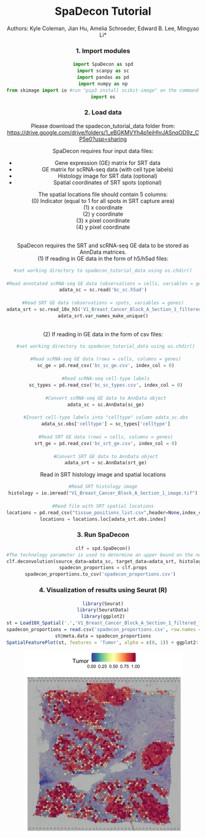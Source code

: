 <h1><center>SpaDecon Tutorial</center></h1>


<center>Authors: Kyle Coleman, Jian Hu, Amelia Schroeder, Edward B. Lee, Mingyao Li*  
  
       
### 1. Import modules


```python
import SpaDecon as spd
import scanpy as sc
import pandas as pd
import numpy as np
from skimage import io #run "pip3 install scikit-image" on the command line if skimage is not already installed
import os
```

### 2. Load data
Please download the spadecon_tutorial_data folder from: https://drive.google.com/drive/folders/1_eBGKMVYh4p1eiHhrJASnqOD9z_CP5e0?usp=sharing

SpaDecon requires four input data files:  
- Gene expression (GE) matrix for SRT data 
- GE matrix for scRNA-seq data (with cell type labels)
- Histology image for SRT data (optional)
- Spatial coordinates of SRT spots (optional)

The spatial locations file should contain 5 columns:  
  (0) Indicator (equal to 1 for all spots in SRT capture area)   
  (1) x coordinate  
  (2) y coordinate  
  (3) x pixel coordinate  
  (4) y pixel coordinate
  
<br>
SpaDecon requires the SRT and scRNA-seq GE data to be stored as AnnData matrices.  

<br>
(1) If reading in GE data in the form of h5/h5ad files:

```python
#set working directory to spadecon_tutorial_data using os.chdir()
  
#Read annotated scRNA-seq GE data (observations = cells, variables = genes, cell types in adata_sc.obs.celltype)
adata_sc = sc.read('bc_sc.h5ad')

#Read SRT GE data (observations = spots, variables = genes)
adata_srt = sc.read_10x_h5('V1_Breast_Cancer_Block_A_Section_1_filtered_feature_bc_matrix.h5')
adata_srt.var_names_make_unique()
  
```
  
(2) If reading in GE data in the form of csv files:
```python
  #set working directory to spadecon_tutorial_data using os.chdir()
  
  #Read scRNA-seq GE data (rows = cells, columns = genes)
  sc_ge = pd.read_csv('bc_sc_ge.csv', index_col = 0)
  
  #Read scRNA-seq cell-type labels
  sc_types = pd.read_csv('bc_sc_types.csv', index_col = 0)
  
  #Convert scRNA-seq GE data to AnnData object
  adata_sc = sc.AnnData(sc_ge)
  
  #Insert cell-type labels into "celltype" column adata_sc.obs
  adata_sc.obs['celltype'] = sc_types['celltype']
  
  #Read SRT GE data (rows = cells, columns = genes)
  srt_ge = pd.read_csv('bc_srt_ge.csv', index_col = 0)
  
  #Convert SRT GE data to AnnData object
  adata_srt = sc.AnnData(srt_ge)
```  
  
  
Read in SRT histology image and spatial locations
```python  
#Read SRT histology image
histology = io.imread("V1_Breast_Cancer_Block_A_Section_1_image.tif")

#Read file with SRT spatial locations
locations = pd.read_csv("tissue_positions_list.csv",header=None,index_col=0) 
locations = locations.loc[adata_srt.obs.index]
```

### 3. Run SpaDecon

```python
clf = spd.SpaDecon()
#The technology parameter is used to determine an upper bound on the number of cell types per spot (specify "Visium" or "ST")
clf.deconvolution(source_data=adata_sc, target_data=adata_srt, histology_image=histology, spatial_locations=locations, technology='Visium')
spadecon_proportions = clf.props
spadecon_proportions.to_csv('spadecon_proportions.csv')  
```

### 4. Visualization of results using Seurat (R\)
```R
library(Seurat)
library(SeuratData)
library(ggplot2)
st = Load10X_Spatial('.','V1_Breast_Cancer_Block_A_Section_1_filtered_feature_bc_matrix.h5', assay = 'Spatial')
spadecon_proportions = read.csv('spadecon_proportions.csv', row.names = 1, header= T, check.names = F)
st@meta.data = spadecon_proportions
SpatialFeaturePlot(st, features = 'Tumor', alpha = c(0, 1)) + ggplot2::scale_fill_gradientn(colours = heat.colors(10, rev = TRUE),limits = c(0, 1)) + ggtitle('10X Visium Breast Cancer') + theme(plot.title = element_text(size = 15, face = "bold"))
```

![png](bc_tumor_heatmap.png)
